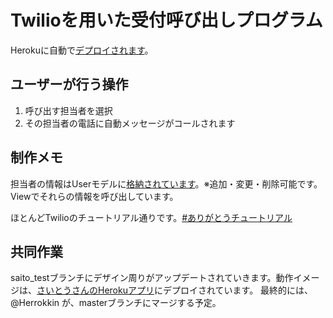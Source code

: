 # Twilioを用いた受付呼び出しプログラム
Herokuに自動で[デプロイされます](https://damp-reaches-2263.herokuapp.com/)。

## ユーザーが行う操作
1. 呼び出す担当者を選択
2. その担当者の電話に自動メッセージがコールされます

## 制作メモ
担当者の情報はUserモデルに[格納されています](https://damp-reaches-2263.herokuapp.com/users)。※追加・変更・削除可能です。
Viewでそれらの情報を呼び出しています。

ほとんどTwilioのチュートリアル通りです。[#ありがとうチュートリアル](https://github.com/TwilioDevEd/clicktocall-rails)

## 共同作業
saito_testブランチにデザイン周りがアップデートされていきます。動作イメージは、[さいとうさんのHerokuアプリ](http://twilio-n2p-testsaito.herokuapp.com/)にデプロイされています。
最終的には、 @Herrokkin が、masterブランチにマージする予定。